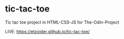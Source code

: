 # tic-tac-toe
Tic tac toe project in HTML-CSS-JS for The-Odin-Project

LIVE:
https://etzoider.github.io/tic-tac-toe/

